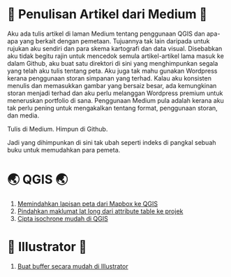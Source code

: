 # 📖 Penulisan Artikel dari Medium 📖
Aku ada tulis artikel di laman Medium tentang penggunaan QGIS dan apa-apa yang berkait dengan pemetaan. Tujuannya tak lain daripada untuk rujukan aku sendiri dan para skema kartografi dan data visual. Disebabkan aku tidak 
begitu rajin untuk mencedok semula artikel-artikel lama masuk ke dalam Github, aku buat satu direktori di sini yang menghimpunkan segala yang telah aku tulis tentang peta. Aku juga tak mahu gunakan Wordpress kerana 
penggunaan storan simpanan yang terhad. Kalau aku konsisten menulis dan memasukkan gambar yang bersaiz besar, ada kemungkinan storan menjadi terhad dan aku perlu melanggan Wordpress premium untuk meneruskan portfolio di sana. Penggunaan Medium pula adalah kerana aku tak 
perlu pening untuk mengakalkan tentang format, penggunaan storan, dan media. 

Tulis di Medium.
Himpun di Github.

Jadi yang dihimpunkan di sini tak ubah seperti indeks di pangkal sebuah buku untuk memudahkan para pemeta.

# 🌏 QGIS 🌏
1. [Memindahkan lapisan peta dari Mapbox ke QGIS](https://medium.com/@dilhumbug/tutorial-memindahkan-lapisan-peta-dari-mapbox-ke-qgis-b8b24228a144?source=friends_link&sk=25490716140fac8509d6bff472f402a6)
2. [Pindahkan maklumat lat long dari attribute table ke projek](https://medium.com/@geokarto/pindahkan-maklumat-lat-long-dari-attribute-table-ke-projek-8bfa8e803b50)
3. [Cipta isochrone mudah di QGIS](https://medium.com/@geokarto/cipta-isochrone-mudah-di-qgis-3877e079a997)

# 🎨 Illustrator 🎨
1. [Buat buffer secara mudah di Illustrator](https://medium.com/@geokarto/buat-buffer-secara-mudah-di-illustrator-c8ebd48fe46a)
